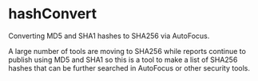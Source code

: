# hashConvert
Converting MD5 and SHA1 hashes to SHA256 via AutoFocus.

A large number of tools are moving to SHA256 while reports continue to publish using MD5 and SHA1 
so this is a tool to make a list of SHA256 hashes that can be further searched in AutoFocus 
or other security tools. 
